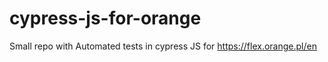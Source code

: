 # cypress-js-for-orange
Small repo with Automated tests in cypress JS for https://flex.orange.pl/en
